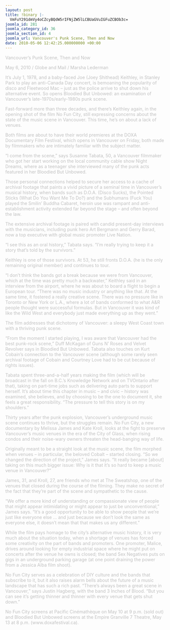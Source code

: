 ```yaml
---
layout: post
title: !binary |-
  VmFuY291dmVy4oCZcyBQdW5rIFNjZW5lLCBUaGVuIGFuZCBOb3c=
joomla_id: 281
joomla_category_id: 36
joomla_section_id: 4
joomla_url: Vancouver's Punk Scene, Then and Now
date: 2010-05-06 12:42:25.000000000 +00:00
---
```

<!--StartFragment--><p class="MsoNormal"><!--StartFragment--></p><dt><span style="color: #c0c0c0" class="Apple-style-span"><!--StartFragment--><p class="MsoNormal">Vancouver&rsquo;s Punk Scene, Then and Now</p><p class="MsoNormal"><o:p></o:p></p><p class="MsoNormal">May 6, 2010 / Globe and Mail / Marsha Lederman</p><p class="MsoNormal"><o:p></o:p></p><p class="MsoNormal">It&rsquo;s July 1, 1978, and a baby-faced Joe (Joey Shithead) Keithley, in Stanley Park to play an anti-Canada Day concert, is bemoaning the popularity of disco and Fleetwood Mac &ndash; just as the police arrive to shut down his alternative event. So opens Bloodied But Unbowed: an examination of Vancouver&rsquo;s late-1970s/early-1980s punk scene.</p><p class="MsoNormal"><o:p></o:p></p><p class="MsoNormal">Fast-forward more than three decades, and there&rsquo;s Keithley again, in the opening shot of the film No Fun City, still expressing concerns about the state of the music scene in Vancouver. This time, he&rsquo;s on about a lack of venues.</p><p class="MsoNormal"><o:p></o:p></p><p class="MsoNormal">Both films are about to have their world premieres at the DOXA Documentary Film Festival, which opens in Vancouver on Friday, both made by filmmakers who are intimately familiar with the subject matter.</p><p class="MsoNormal"><o:p></o:p></p><p class="MsoNormal">&ldquo;I come from the scene,&rdquo; says Susanne Tabata, 50, a Vancouver filmmaker who got her start working on the local community cable show Night Dreams, where as a teenager she interviewed many of the punk acts featured in her Bloodied But Unbowed.</p><p class="MsoNormal"><o:p></o:p></p><p class="MsoNormal">Those personal connections helped to secure her access to a cache of archival footage that paints a vivid picture of a seminal time in Vancouver&rsquo;s musical history, when bands such as D.O.A. (Disco Sucks), the Pointed Sticks (What Do You Want Me To Do?) and the Subhumans (Fuck You) played the Smilin&rsquo; Buddha Cabaret, heroin use was rampant and anti-establishment activity extended far beyond the stage &ndash; and often beyond the law.</p><p class="MsoNormal"><o:p></o:p></p><p class="MsoNormal">The extensive archival footage is paired with candid present-day interviews with the musicians, including punk hero Art Bergmann and Gerry Barad, now a top executive with global music promoter Live Nation.</p><p class="MsoNormal"><o:p></o:p></p><p class="MsoNormal">&ldquo;I see this as an oral history,&rdquo; Tabata says. &ldquo;I&rsquo;m really trying to keep it a story that&rsquo;s told by the survivors.&rdquo;<o:p></o:p></p><p class="MsoNormal">Keithley is one of those survivors. At 53, he still fronts D.O.A. (he is the only remaining original member) and continues to tour.</p><p class="MsoNormal"><o:p></o:p></p><p class="MsoNormal">&ldquo;I don&rsquo;t think the bands got a break because we were from Vancouver, which at the time was pretty much a backwater,&rdquo; Keithley said in an interview from the airport, where he was about to board a flight to begin a European tour. &ldquo;There was no music industry or anything like that. At the same time, it fostered a really creative scene. There was no pressure like in Toronto or New York or L.A., where a lot of bands conformed to what A&amp;R people thought were successful formulas. But in Vancouver it was kind of like the Wild West and everybody just made everything up as they went.&rdquo;</p><p class="MsoNormal"><o:p></o:p></p><p class="MsoNormal">The film addresses that dichotomy of Vancouver: a sleepy West Coast town with a thriving punk scene.<o:p></o:p></p><p class="MsoNormal">&ldquo;From the moment I started playing, I was aware that Vancouver had the best punk-rock scene,&rdquo; Duff McKagan of Guns N&rsquo; Roses and Velvet Revolver says in Bloodied But Unbowed. Tabata also touches on Kurt Cobain&rsquo;s connection to the Vancouver scene (although some rarely seen archival footage of Cobain and Courtney Love had to be cut because of rights issues).</p><p class="MsoNormal"><o:p></o:p></p><p class="MsoNormal">Tabata spent three-and-a-half years making the film (which will be broadcast in the fall on B.C.&rsquo;s Knowledge Network and on TVOntario after that), taking on part-time jobs such as delivering auto parts to support herself. It&rsquo;s about time this chapter in music &ndash; and civic &ndash; history was examined, she believes, and by choosing to be the one to document it, she feels a great responsibility. &ldquo;The pressure to tell this story is on my shoulders.&rdquo;</p><p class="MsoNormal"><o:p></o:p></p><p class="MsoNormal">Thirty years after the punk explosion, Vancouver&rsquo;s underground music scene continues to thrive, but the struggles remain. No Fun City, a new documentary by Melissa James and Kate Kroll, looks at the fight to preserve Vancouver&rsquo;s music venues in the era of the City of Glass, when rising condos and their noise-wary owners threaten the head-banging way of life.</p><p class="MsoNormal"><o:p></o:p></p><p class="MsoNormal">Originally meant to be a straight look at the music scene, the film morphed when venues &ndash; in particular, the beloved Cobalt &ndash; started closing. &ldquo;So we changed the direction of the project,&rdquo; James says. &ldquo;It really became [about] taking on this much bigger issue: Why is it that it&rsquo;s so hard to keep a music venue in Vancouver?&rdquo;</p><p class="MsoNormal"><o:p></o:p></p><p class="MsoNormal">James, 31, and Kroll, 27, are friends who met at The Sweatshop, one of the venues that closed during the course of the filming. They make no secret of the fact that they&rsquo;re part of the scene and sympathetic to the cause.<o:p></o:p></p><p class="MsoNormal">&ldquo;We offer a more kind of understanding or compassionate view of people that might appear intimidating or might appear to just be unconventional,&rdquo; James says. &ldquo;It&rsquo;s a good opportunity to be able to show people that we&rsquo;re just like everyone else ... and just because we don&rsquo;t look the same as everyone else, it doesn&rsquo;t mean that that makes us any different.&rdquo;<o:p></o:p></p><p class="MsoNormal">While the film pays homage to the city&rsquo;s alternative music history, it is very much about the situation today, when a shortage of venues has forced some creativity on the part of bands and promoters. One promoter, Malice, drives around looking for empty industrial space where he might put on concerts after the venue he owns is closed; the band Sex Negatives puts on gigs in an underground parking garage (at one point draining the power from a Jessica Alba film shoot).</p><p class="MsoNormal"><o:p></o:p></p><p class="MsoNormal">No Fun City serves as a celebration of DIY culture and the bands that subscribe to it, but it also raises alarm bells about the future of a music landscape that has such a rich past. &ldquo;There&rsquo;s always been a great scene in Vancouver,&rdquo; says Justin Hagberg, with the band 3 Inches of Blood. &ldquo;But you can see it&rsquo;s getting thinner and thinner with every venue that gets shut down.&rdquo;</p><p class="MsoNormal"><o:p></o:p></p><p class="MsoNormal">No Fun City screens at Pacific Cin&eacute;math&egrave;que on May 10 at 9 p.m. (sold out) and Bloodied But Unbowed screens at the Empire Granville 7 Theatre, May 13 at 8 p.m. (www.doxafestival.ca).<o:p></o:p></p><!--EndFragment--></span></dt>
